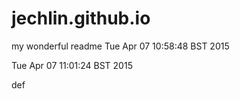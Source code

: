 jechlin.github.io
=================
my wonderful readme
Tue Apr 07 10:58:48 BST 2015

Tue Apr 07 11:01:24 BST 2015

def

